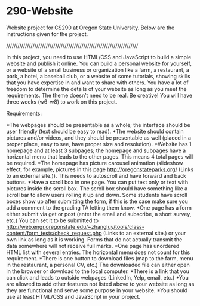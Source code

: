 # 290-Website

Website project for CS290 at Oregon State University. Below are the instructions given for the project.

//////////////////////////////////////////////////////////////////////

In this project, you need to use HTML/CSS and JavaScript to build a simple website and publish it online. You can build a personal website for yourself, or a website of a small business or organization like a farm, a restaurant, a park, a hotel, a baseball club, or a website of some tutorials, showing skills that you have expertise in and want to share with others. You have a lot of freedom to determine the details of your website as long as you meet the requirements.  The theme doesn’t need to be real. Be creative! You will have three weeks (w6-w8) to work on this project. 

Requirements:

*The webpages should be presentable as a whole; the interface should be user friendly (text should be easy to read).
*The website should contain pictures and/or videos, and they should be presentable as well (placed in a proper place, easy to see, have proper size and resolution).
*Website has 1 homepage and at least 3 subpages; the homepage and subpages have a horizontal menu that leads to the other pages. This means 4 total pages will be required.
*The homepage has picture carousel animation (slideshow effect, for example, pictures in this page http://oregonstateparks.org/ (Links to an external site.)). This needs to autoscroll and have forward and back buttons.
*Have a scroll box in one page. You can put text only or text with pictures inside the scroll box.  The scroll box should have something like a scroll bar to allow users rolling it up and down. Some students have scroll boxes show up after submitting the form, if this is the case make sure you add a comment to the grading TA letting them know.
*One page has a form either submit via get or post (enter the email and subscribe, a short survey, etc.)  You can set it to be submitted to http://web.engr.oregonstate.edu/~zhangluy/tools/class-content/form_tests/check_request.php (Links to an external site.) or your own link as long as it is working. Forms that do not actually transmit the data somewhere will not receive full marks.
*One page has unordered HTML list with several entries. The horizontal menu does not count for this requirement.
*There is one button to download files (map to the farm, menu in the restaurant, a personal CV, etc.) The downloaded file can either open in the browser or download to the local computer.
*There is a link that you can click and leads to outside webpages (LinkedIn, Yelp, email, etc.)
*You are allowed to add other features not listed above to your website as long as they are functional and serve some purpose in your website.
*You should use at least HTML/CSS and JavaScript in your project.
